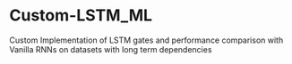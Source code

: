 # Custom-LSTM_ML
Custom Implementation of LSTM gates and performance comparison with Vanilla RNNs on datasets with long term dependencies
